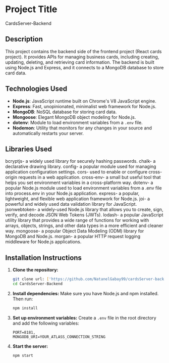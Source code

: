 # Project Title
CardsServer-Backend

## Description
This project contains the backend side of the frontend project (React cards project). It provides APIs for managing business cards, including creating, updating, deleting, and retrieving card information. The backend is built using Node.js and Express, and it connects to a MongoDB database to store card data.

## Technologies Used
- **Node.js**: JavaScript runtime built on Chrome's V8 JavaScript engine.
- **Express**: Fast, unopinionated, minimalist web framework for Node.js.
- **MongoDB**: NoSQL database for storing card data.
- **Mongoose**: Elegant MongoDB object modeling for Node.js.
- **dotenv**: Module to load environment variables from a `.env` file.
- **Nodemon**: Utility that monitors for any changes in your source and automatically restarts your server.

## Libraries Used
bcryptjs- a widely used library for securely hashing passwords.
chalk- a declarative drawing library.
config- a popular module used for managing application configuration settings.
cors- used to enable or configure cross-origin requests in a web application.
cross-env- a small but useful tool that helps you set environment variables in a cross-platform way.
dotenv- a popular Node.js module used to load environment variables from a .env file into process.env in your Node.js application.
express- a popular, lightweight, and flexible web application framework for Node.js.
joi-  a powerful and widely used data validation library for JavaScript.
jsonwebtoken- a widely-used Node.js library that allows you to create, sign, verify, and decode JSON Web Tokens (JWTs).
lodash- a popular JavaScript utility library that provides a wide range of functions for working with arrays, objects, strings, and other data types in a more efficient and cleaner way.
mongoose- a popular Object Data Modeling (ODM) library for MongoDB and Node.js.
morgan- a popular HTTP request logging middleware for Node.js applications.

## Installation Instructions

1. **Clone the repository:**
    ```sh
    git clone url: ['https://github.com/NatanelGabay99/cardsServer-backend.git']
    cd CardsServer-Backend
    ```

2. **Install dependencies:**
    Make sure you have Node.js and npm installed. Then run:
    ```sh
    npm install
    ```

3. **Set up environment variables:**
    Create a `.env` file in the root directory and add the following variables:
    ```env
    PORT=8181,
   MONGODB_URI=YOUR_ATLASS_CONNECTION_STRING
    ```

4. **Start the server:**
    ```sh
    npm start
    ```


